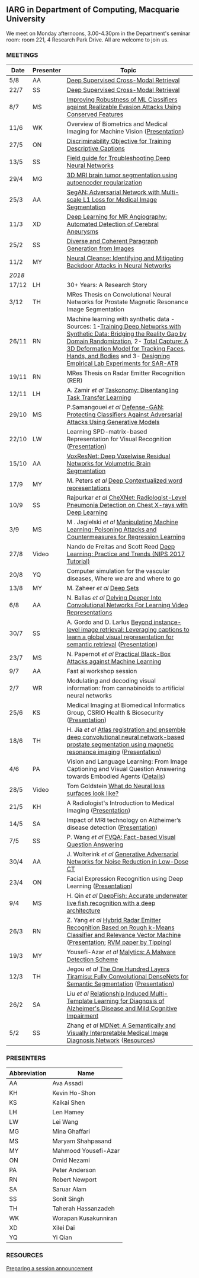 ## IARG in Department of Computing, Macquarie University

We meet on Monday afternoons, 3.00-4.30pm in the Department's seminar room:  room 221, 4 Research Park Drive.  All are welcome to join us.

### MEETINGS

Date | Presenter | Topic
---- | --------- | -----
5/8 | AA | [Deep Supervised Cross-Modal Retrieval](http://openaccess.thecvf.com/content_CVPR_2019/papers/Zhen_Deep_Supervised_Cross-Modal_Retrieval_CVPR_2019_paper.pdf)
22/7 | SS |[Deep Supervised Cross-Modal Retrieval](http://openaccess.thecvf.com/content_CVPR_2019/papers/Zhen_Deep_Supervised_Cross-Modal_Retrieval_CVPR_2019_paper.pdf)
8/7 | MS | [Improving Robustness of ML Classifiers against Realizable Evasion Attacks Using Conserved Features](http://arxiv.org/abs/1708.08327)
11/6 | WK | Overview of Biometrics and Medical Imaging for Machine Vision ([Presentation](presentation-2019-06-11.pdf))
27/5 | ON | [Discriminability Objective for Training Descriptive Captions](http://openaccess.thecvf.com/content_cvpr_2018/html/Luo_Discriminability_Objective_for_CVPR_2018_paper.html)
13/5 | SS | [Field guide for Troubleshooting Deep Neural Networks](http://josh-tobin.com/troubleshooting-deep-neural-networks)
29/4 | MG | [3D MRI brain tumor segmentation using autoencoder regularization](https://arxiv.org/abs/1810.11654)
25/3 | AA | [SegAN: Adversarial Network with Multi-scale L1 Loss for Medical Image Segmentation](https://link.springer.com/content/pdf/10.1007%2Fs12021-018-9377-x.pdf)
11/3 | XD | [Deep Learning for MR Angiography: Automated Detection of Cerebral Aneurysms](https://pubs.rsna.org/doi/10.1148/radiol.2018180901)
25/2 | SS | [Diverse and Coherent Paragraph Generation from Images](http://openaccess.thecvf.com/content_ECCV_2018/papers/Moitreya_Chatterjee_Diverse_and_Coherent_ECCV_2018_paper.pdf)
11/2 | MY | [Neural Cleanse: Identifying and Mitigating Backdoor Attacks in Neural Networks](http://people.cs.uchicago.edu/~ravenben/publications/abstracts/backdoor-sp19.html)
_2018_ | |
17/12 | LH | 30+ Years: A Research Story
3/12 | TH | MRes Thesis on Convolutional Neural Networks for Prostate Magnetic Resonance Image Segmentation 
26/11 | RN | Machine learning with synthetic data - Sources: 1-[Training Deep Networks with Synthetic Data: Bridging the Reality Gap by Domain Randomization](https://arxiv.org/abs/1804.06516), 2- [Total Capture: A 3D Deformation Model for Tracking Faces, Hands, and Bodies](https://arxiv.org/abs/1801.01615) and 3- [Designing Empirical Lab Experiments for SAR-ATR](https://ieeexplore.ieee.org/document/8508994)
19/11 | RN | MRes Thesis on Radar Emitter Recognition (RER) 
12/11 | LH | A. Zamir _et al_ [Taskonomy: Disentangling Task Transfer Learning](https://arxiv.org/abs/1804.08328)
29/10 | MS | P.Samangouei _et al_ [Defense-GAN: Protecting Classifiers Against Adversarial Attacks Using Generative Models](https://arxiv.org/abs/1805.06605)
22/10 | LW | Learning SPD-matrix-based Representation for Visual Recognition  ([Presentation](presentation-2018-10-22.pdf))
15/10 | AA | [VoxResNet: Deep Voxelwise Residual Networks for Volumetric Brain Segmentation](https://arxiv.org/abs/1608.05895)
17/9 | MY | M. Peters _et al_ [Deep Contextualized word representations](https://arxiv.org/pdf/1802.05365.pdf)
10/9 | SS | Rajpurkar _et al_  [CheXNet: Radiologist-Level Pneumonia Detection on Chest X-rays with Deep Learning](https://arxiv.org/pdf/1711.05225.pdf)
3/9 | MS | M . Jagielski _et al_ [Manipulating Machine Learning: Poisoning Attacks and Countermeasures for Regression Learning](https://arxiv.org/pdf/1804.00308.pdf)
27/8 | Video | Nando de Freitas and Scott Reed [Deep Learning: Practice and Trends (NIPS 2017 Tutorial)](https://www.youtube.com/watch?v=YJnddoa8sHk)
20/8 | YQ | Computer simulation for the vascular diseases, Where we are and where to go
13/8 | MY | M. Zaheer _et al_ [Deep Sets](https://arxiv.org/abs/1703.06114)
6/8 | AA | N. Ballas _et al_ [Delving Deeper Into Convolutional Networks For Learning Video Representations](https://arxiv.org/pdf/1511.06432.pdf)
30/7 | SS | A. Gordo and D. Larlus [Beyond instance-level image retrieval: Leveraging captions to learn a global visual representation for semantic retrieval](https://ieeexplore.ieee.org/stamp/stamp.jsp?tp=&arnumber=8100043&tag=1) ([Presentation](presentation-2018-07-30.pdf))
23/7 | MS | N. Papernot _et al_ [Practical Black-Box Attacks against Machine Learning](https://dl.acm.org/citation.cfm?id=3053009)
9/7 | AA | Fast ai workshop session
2/7 | WR | Modulating and decoding visual information: from cannabinoids to artificial neural networks
25/6 | KS | Medical Imaging at Biomedical Informatics Group, CSRIO Health & Biosecurity  ([Presentation](Presentation-2018-06-25.pdf))
18/6 | TH | H. Jia _et al_ [Atlas registration and ensemble deep convolutional neural network-based prostate segmentation using magnetic resonance imaging](https://www.sciencedirect.com/science/article/pii/S0925231217316132) ([Presentation](presentation-2018-06-19.pdf))
4/6 | PA | Vision and Language Learning:  From Image Captioning and Visual Question Answering towards Embodied Agents ([Details](details-2018-06-04.md))
28/5 | Video | Tom Goldstein [What do Neural loss surfaces look like?](https://www.youtube.com/watch?v=78vq6kgsTa8)
21/5 | KH | A Radiologist's Introduction to Medical Imaging ([Presentation](presentation-2018-05-21.pdf))
14/5 | SA | Impact of MRI technology on Alzheimer’s disease detection ([Presentation](presentation-2018-05-14.pdf))
7/5 | SS | P. Wang _et al_ [FVQA: Fact-based Visual Question Answering](https://arxiv.org/abs/1606.05433)
30/4 | AA | J. Wolterink _et al_ [Generative Adversarial Networks for Noise Reduction in Low-Dose CT](https://ieeexplore.ieee.org/document/7934380/)
23/4 | ON | Facial Expression Recognition using Deep Learning ([Presentation](presentation-2018-04-23.pdf))
9/4 | MS | H. Qin _et al_ [DeepFish: Accurate underwater live fish recognition with a deep architecture](https://www.sciencedirect.com/science/article/pii/S0925231215017312)
26/3 | RN | Z. Yang _et al_ [Hybrid Radar Emitter Recognition Based on Rough k-Means Classifier and Relevance Vector Machine](https://www.ncbi.nlm.nih.gov/pmc/articles/PMC3574708/) ([Presentation](presentation-2018-03-26.pdf); [RVM paper by Tipping](https://papers.nips.cc/paper/1719-the-relevance-vector-machine.pdf))
19/3 | MY | Yousefi-Azar _et al_ [Malytics: A Malware Detection Scheme](https://arxiv.org/abs/1803.03465)
12/3 | TH | Jegou _et al_ [The One Hundred Layers Tiramisu: Fully Convolutional DenseNets for Semantic Segmentation](https://arxiv.org/pdf/1611.09326.pdf)  ([Presentation](presentation-2018-03-12.pdf))
26/2 | SA | Liu _et al_ [Relationship Induced Multi-Template Learning for Diagnosis of Alzheimer's Disease and Mild Cognitive Impairment](https://www.ncbi.nlm.nih.gov/pubmed/26742127)
5/2 | SS | Zhang _et al_ [MDNet: A Semantically and Visually Interpretable Medical Image Diagnosis Network](https://arxiv.org/abs/1707.02485) ([Resources](links-2018-02-05.md))
 
### PRESENTERS

Abbreviation | Name
------------ | ----
AA | Ava Assadi
KH | Kevin Ho-Shon
KS | Kaikai Shen
LH | Len Hamey
LW | Lei Wang
MG | Mina Ghaffari
MS | Maryam Shahpasand
MY | Mahmood Yousefi-Azar
ON | Omid Nezami
PA | Peter Anderson
RN | Robert Newport
SA | Saruar Alam
SS | Sonit Singh
TH | Taherah Hassanzadeh
WK | Worapan Kusakunniran
XD | Xilei Dai
YQ | Yi Qian

### RESOURCES

[Preparing a session announcement](announcements.md)

